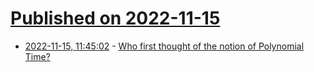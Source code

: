 # [Published on 2022-11-15](index.md)

* [2022-11-15, 11:45:02](https://news.ycombinator.com/item?id=33608004) - [Who first thought of the notion of Polynomial Time?](http://blog.computationalcomplexity.org/2022/11/who-first-thought-of-notion-of.html)
